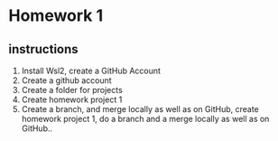 # Homework 1
## instructions
1. Install Wsl2, create a GitHub Account
2. Create a github account
3. Create a folder for projects
4. Create homework project 1
5. Create a branch, and merge locally as well as on GitHub, create homework project 1, do a branch and a merge locally as well as on GitHub..
